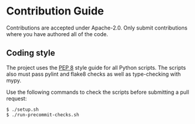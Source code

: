 # Contribution Guide

Contributions are accepted under Apache-2.0. Only submit contributions where
you have authored all of the code.

## Coding style

The project uses the [PEP 8](https://www.python.org/dev/peps/pep-0008) style
guide for all Python scripts. The scripts also must pass pylint and flake8
checks as well as type-checking with mypy.

Use the following commands to check the scripts before submitting a pull
request:

```
$ ./setup.sh
$ ./run-precommit-checks.sh
```
